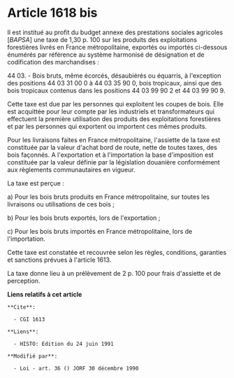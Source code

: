 # Article 1618 bis

Il est institué au profit du budget annexe des prestations sociales agricoles [*BAPSA*] une taxe de 1,30 p. 100 sur les
produits des exploitations forestières livrés en France métropolitaine, exportés ou importés ci-dessous énumérés par
référence au système harmonisé de désignation et de codification des marchandises :

44 03. - Bois bruts, même écorcés, désaubiérés ou équarris, à l'exception des positions 44 03 31 00 0 à 44 03 35 90 0, bois
tropicaux, ainsi que des bois tropicaux contenus dans les positions 44 03 99 90 2 et 44 03 99 90 9.

Cette taxe est due par les personnes qui exploitent les coupes de bois. Elle est acquittée pour leur compte par les
industriels et transformateurs qui effectuent la première utilisation des produits des exploitations forestières et par les
personnes qui exportent ou importent ces mêmes produits.

Pour les livraisons faites en France métropolitaine, l'assiette de la taxe est constituée par la valeur d'achat bord de
route, nette de toutes taxes, des bois façonnés. A l'exportation et à l'importation la base d'imposition est constituée par
la valeur définie par la législation douanière conformément aux règlements communautaires en vigueur.

La taxe est perçue :

a) Pour les bois bruts produits en France métropolitaine, sur toutes les livraisons ou utilisations de ces bois ;

b) Pour les bois bruts exportés, lors de l'exportation ;

c) Pour les bois bruts importés en France métropolitaine, lors de l'importation.

Cette taxe est constatée et recouvrée selon les règles, conditions, garanties et sanctions prévues à l'article 1613.

La taxe donne lieu à un prélèvement de 2 p. 100 pour frais d'assiette et de perception.

**Liens relatifs à cet article**

	**Cite**:

	  - CGI 1613

	**Liens**:

	  - HISTO: Edition du 24 juin 1991

	**Modifié par**:

	  - Loi - art. 36 () JORF 30 décembre 1990
